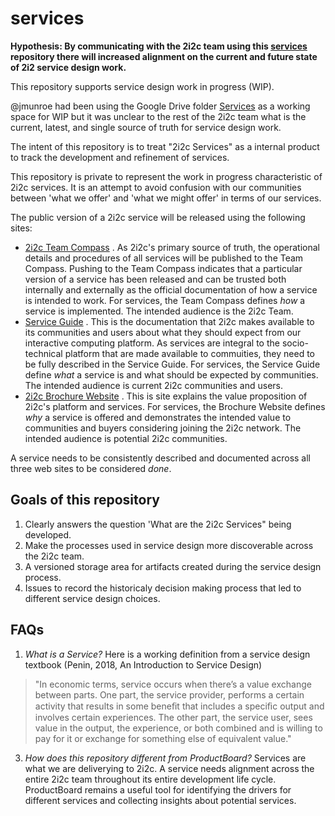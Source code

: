 # services

**Hypothesis: By communicating with the 2i2c team using this [services](https://github.com/2i2c-org/services) repository there will increased alignment on the current and future state of 2i2 service design work.**

This repository supports service design work in progress (WIP).  

@jmunroe had been using the Google Drive folder [Services](https://drive.google.com/drive/u/1/folders/1WAFsDbgZkNNU6khJ_jGyiAoGk7mJHjH1) as a working space for WIP but it was unclear to the rest of the 2i2c team what is the current, latest, and single source of truth for service design work.  

The intent of this repository is to treat "2i2c Services" as a internal product to track the development and refinement of services.

This repository is private to represent the work in progress characteristic of 2i2c services.  It is an attempt to avoid confusion with our communities between 'what we offer' and 'what we might offer' in terms of our services.

The public version of a 2i2c service will be released using the following sites:
- [2i2c Team Compass](https://compass.2i2c.org) . As 2i2c's primary source of truth, the operational details and procedures of all services will be published to the Team Compass. Pushing to the Team Compass indicates that a particular version of a service has been released and can be trusted both internally and externally as the official documentation of how a service is intended to work. For services, the Team Compass defines *how* a service is implemented. The intended audience is the 2i2c Team.
- [Service Guide](https://docs.2i2c.org) . This is the documentation that 2i2c makes available to its communities and users about what they should expect from our interactive computing platform.  As services are integral to the socio-technical platform that are made available to commuities, they need to be fully described in the Service Guide. For services, the Service Guide define *what* a service is and what should be expected by communities. The intended audience is current 2i2c communities and users.
- [2i2c Brochure Website](https://2i2c.org) . This is site explains the value proposition of 2i2c's platform and services. For services, the Brochure Website defines *why* a service is offered and demonstrates the intended value to communities and buyers considering joining the 2i2c network.  The intended audience is potential 2i2c communities.

A service needs to be consistently described and documented across all three web sites to be considered *done*.  

## Goals of this repository

1. Clearly answers the question 'What are the 2i2c Services" being developed.
2. Make the processes used in service design more discoverable across the 2i2c team.
3. A versioned storage area for artifacts created during the service design process.
4. Issues to record the historicaly decision making process that led to different service design choices. 

## FAQs

1.  *What is a Service?* Here is a working definition from a service design textbook (Penin, 2018, An Introduction to Service Design)
> "In economic terms, service occurs when there’s a value exchange between parts. One part, the service provider, performs a certain activity that results in some beneﬁt that includes a speciﬁc output and involves certain experiences. The other part, the service user, sees value in the output, the experience, or both combined and is willing to pay for it or exchange for something else of equivalent value."
  
3. *How does this repository different from ProductBoard?* Services are what we are deliverying to 2i2c. A service needs alignment across the entire 2i2c team throughout its entire development life cycle.  ProductBoard remains a useful tool for identifying the drivers for different services and collecting insights about potential services.
  
